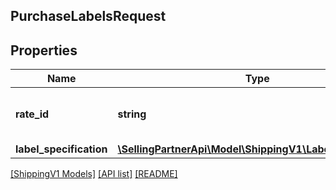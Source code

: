 ## PurchaseLabelsRequest

## Properties

Name | Type | Description | Notes
------------ | ------------- | ------------- | -------------
**rate_id** | **string** | An identifier for the rating. |
**label_specification** | [**\SellingPartnerApi\Model\ShippingV1\LabelSpecification**](LabelSpecification.md) |  |

[[ShippingV1 Models]](../) [[API list]](../../Api) [[README]](../../../README.md)
